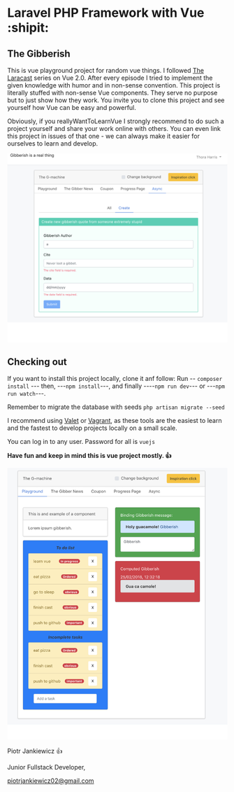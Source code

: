 # Laravel PHP Framework with Vue :shipit:

## The Gibberish 
This is vue playground project for random vue things. I followed  [The Laracast](https://laracasts.com/series/learn-vue-2-step-by-step/)
 series on Vue 2.0. After every episode I tried to implement the given
  knowledge with humor and in non-sense convention. This project is literally
   stuffed with non-sense Vue components. They serve no purpose but to just
    show how they work. You invite you to clone this project 
    and see yourself how Vue can be easy and powerful. 
    
   Obviously,
     if you reallyWantToLearnVue I strongly recommend to do such a project
      yourself and share your work online with others. You can even link 
      this project in issues of that one - we can always make it easier for ourselves 
      to learn and develop. 
      
      
![Screenshot](screen2.png)


## Checking out
If you want to install this project locally, clone it anf follow:  Run -- `composer install` --- then,
---`npm install`---, and finally ----`npm run dev`--- or ---`npm run watch`---.

Remember to migrate the database with seeds `php artisan migrate --seed`

I recommend using [Valet](https://laravel.com/docs/5.6/valet) or [Vagrant](https://laravel.com/docs/5.6/homestead), as these tools are the easiest to learn and the
 fastest to develop projects locally on a small scale.
 
 You can log in to any user. Password for all is `vuejs`

**Have fun and**
**keep in mind this is vue project mostly. :+1:**

![Screenshot](screen1.png)


Piotr Jankiewicz :+1:


Junior Fullstack Developer,


piotrjankiewicz02@gmail.com